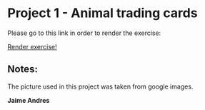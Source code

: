 # Project 1 - Animal trading cards

Please go to this link in order to render the exercise:

[Render exercise!](http://github.ekorre.org/2018-Front-End-Web-Developer-Nanodegree/Core-Curriculum/Part-1/Project-1/card.html)

## Notes:

The picture used in this project was taken from google images. 

**Jaime Andres**

